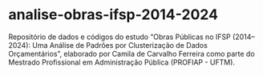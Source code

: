 # analise-obras-ifsp-2014-2024
Repositório de dados e códigos do estudo “Obras Públicas no IFSP (2014–2024): Uma Análise de Padrões por Clusterização de Dados Orçamentários”, elaborado por Camila de Carvalho Ferreira como parte do Mestrado Profissional em Administração Pública (PROFIAP - UFTM).
